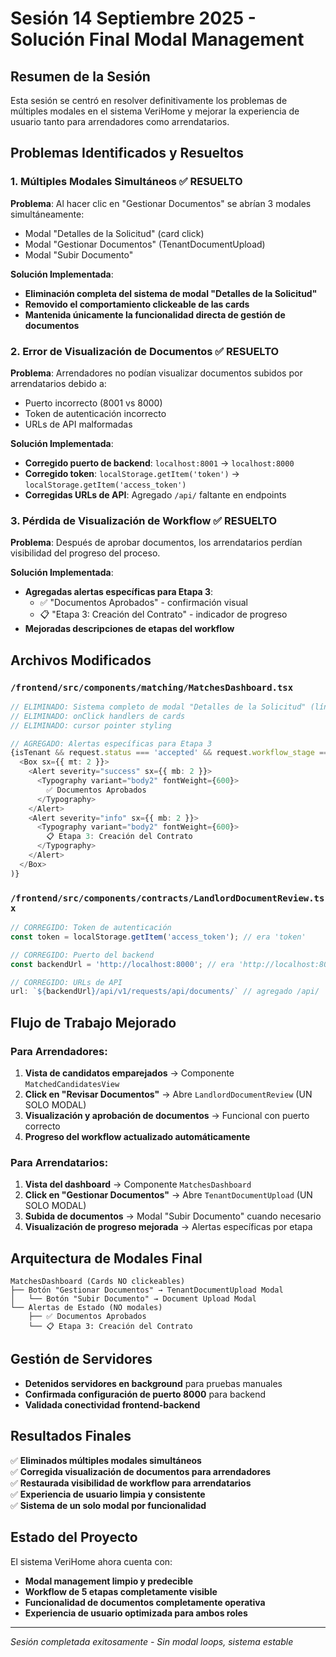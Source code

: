 # Sesión 14 Septiembre 2025 - Solución Final Modal Management

## Resumen de la Sesión
Esta sesión se centró en resolver definitivamente los problemas de múltiples modales en el sistema VeriHome y mejorar la experiencia de usuario tanto para arrendadores como arrendatarios.

## Problemas Identificados y Resueltos

### 1. Múltiples Modales Simultáneos ✅ RESUELTO
**Problema**: Al hacer clic en "Gestionar Documentos" se abrían 3 modales simultáneamente:
- Modal "Detalles de la Solicitud" (card click)
- Modal "Gestionar Documentos" (TenantDocumentUpload)
- Modal "Subir Documento"

**Solución Implementada**:
- **Eliminación completa del sistema de modal "Detalles de la Solicitud"**
- **Removido el comportamiento clickeable de las cards**
- **Mantenida únicamente la funcionalidad directa de gestión de documentos**

### 2. Error de Visualización de Documentos ✅ RESUELTO
**Problema**: Arrendadores no podían visualizar documentos subidos por arrendatarios debido a:
- Puerto incorrecto (8001 vs 8000)
- Token de autenticación incorrecto
- URLs de API malformadas

**Solución Implementada**:
- **Corregido puerto de backend**: `localhost:8001` → `localhost:8000`
- **Corregido token**: `localStorage.getItem('token')` → `localStorage.getItem('access_token')`
- **Corregidas URLs de API**: Agregado `/api/` faltante en endpoints

### 3. Pérdida de Visualización de Workflow ✅ RESUELTO
**Problema**: Después de aprobar documentos, los arrendatarios perdían visibilidad del progreso del proceso.

**Solución Implementada**:
- **Agregadas alertas específicas para Etapa 3**:
  - ✅ "Documentos Aprobados" - confirmación visual
  - 📋 "Etapa 3: Creación del Contrato" - indicador de progreso
- **Mejoradas descripciones de etapas del workflow**

## Archivos Modificados

### `/frontend/src/components/matching/MatchesDashboard.tsx`
```typescript
// ELIMINADO: Sistema completo de modal "Detalles de la Solicitud" (líneas 832-1232)
// ELIMINADO: onClick handlers de cards
// ELIMINADO: cursor pointer styling

// AGREGADO: Alertas específicas para Etapa 3
{isTenant && request.status === 'accepted' && request.workflow_stage === 3 && (
  <Box sx={{ mt: 2 }}>
    <Alert severity="success" sx={{ mb: 2 }}>
      <Typography variant="body2" fontWeight={600}>
        ✅ Documentos Aprobados
      </Typography>
    </Alert>
    <Alert severity="info" sx={{ mb: 2 }}>
      <Typography variant="body2" fontWeight={600}>
        📋 Etapa 3: Creación del Contrato
      </Typography>
    </Alert>
  </Box>
)}
```

### `/frontend/src/components/contracts/LandlordDocumentReview.tsx`
```typescript
// CORREGIDO: Token de autenticación
const token = localStorage.getItem('access_token'); // era 'token'

// CORREGIDO: Puerto del backend
const backendUrl = 'http://localhost:8000'; // era 'http://localhost:8001'

// CORREGIDO: URLs de API
url: `${backendUrl}/api/v1/requests/api/documents/` // agregado /api/
```

## Flujo de Trabajo Mejorado

### Para Arrendadores:
1. **Vista de candidatos emparejados** → Componente `MatchedCandidatesView`
2. **Click en "Revisar Documentos"** → Abre `LandlordDocumentReview` (UN SOLO MODAL)
3. **Visualización y aprobación de documentos** → Funcional con puerto correcto
4. **Progreso del workflow actualizado automáticamente**

### Para Arrendatarios:
1. **Vista del dashboard** → Componente `MatchesDashboard`
2. **Click en "Gestionar Documentos"** → Abre `TenantDocumentUpload` (UN SOLO MODAL)
3. **Subida de documentos** → Modal "Subir Documento" cuando necesario
4. **Visualización de progreso mejorada** → Alertas específicas por etapa

## Arquitectura de Modales Final

```
MatchesDashboard (Cards NO clickeables)
├── Botón "Gestionar Documentos" → TenantDocumentUpload Modal
│   └── Botón "Subir Documento" → Document Upload Modal
└── Alertas de Estado (NO modales)
    ├── ✅ Documentos Aprobados
    └── 📋 Etapa 3: Creación del Contrato
```

## Gestión de Servidores
- **Detenidos servidores en background** para pruebas manuales
- **Confirmada configuración de puerto 8000** para backend
- **Validada conectividad frontend-backend**

## Resultados Finales
✅ **Eliminados múltiples modales simultáneos**  
✅ **Corregida visualización de documentos para arrendadores**  
✅ **Restaurada visibilidad de workflow para arrendatarios**  
✅ **Experiencia de usuario limpia y consistente**  
✅ **Sistema de un solo modal por funcionalidad**  

## Estado del Proyecto
El sistema VeriHome ahora cuenta con:
- **Modal management limpio y predecible**
- **Workflow de 5 etapas completamente visible**
- **Funcionalidad de documentos completamente operativa**
- **Experiencia de usuario optimizada para ambos roles**

---
*Sesión completada exitosamente - Sin modal loops, sistema estable*
